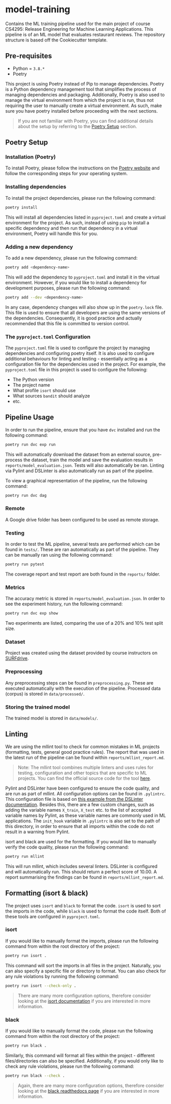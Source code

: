 # model-training
Contains the ML training pipeline used for the main project of course CS4295: Release Engineering for Machine Learning Applications. This pipeline is of an ML model that evaluates restaurant reviews. The repository structure is based off the Cookiecutter template.

## **Pre-requisites**

* Python = `3.8.*`
* Poetry

This project is using Poetry instead of Pip to manage dependencies. Poetry is a Python dependency management tool that simplifies the process of managing dependencies and packaging. Additionally, Poetry is also used to manage the virtual environment from which the project is run, thus not requiring the user to manually create a virtual environment. As such, make sure you have poetry installed before proceeding with the next sections. 

> If you are not familiar with Poetry, you can find additional details about the setup by referring to the [Poetry Setup](#petry-setup) section.

## **Poetry Setup**

### **Installation (Poetry)**

To install Poetry, please follow the instructions on the [Poetry website](https://python-poetry.org/docs/#installation) and follow the corresponding steps for your operating system.

### **Installing dependencies**

To install the project dependencies, please run the following command:

```bash
poetry install
```

This will install all dependencies listed in `pyproject.toml` and create a virtual environment for the project. As such, instead of using `pip` to install a specific dependency and then run that dependency in a virtual environment, Poetry will handle this for you.

### **Adding a new dependency**

To add a new dependency, please run the following command:

```bash
poetry add <dependency-name>
```

This will add the dependency to `pyproject.toml` and install it in the virtual environment.
However, if you would like to install a dependency for development purposes, please run the following command:

```bash
poetry add --dev <dependency-name>
```

In any case, dependency changes will also show up in the `poetry.lock` file. This file is used to ensure that all developers are using the same versions of the dependencies. Consequently, it is good practice and actually recommended that this file is committed to version control.

### **The `pyproject.toml` Configuration**

The `pyproject.toml` file is used to configure the project by managing dependencies and configuring poetry itself. It is also used to configure additional behaviours for linting and testing - essentially acting as a configuration file for the dependencies used in the project. For example, the `pyproject.toml` file in this project is used to configure the following:
* The Python version 
* The project name
* What profile `isort` should use
* What sources `bandit` should analyze
* etc.

## **Pipeline Usage**

In order to run the pipeline, ensure that you have `dvc` installed and run the following command:

```bash
poetry run dvc exp run
```

This will automatically download the dataset from an external source, pre-process the dataset, train the model and save the evaluation results in `reports/model_evaluation.json`. Tests will also automatically be ran. Linting via Pylint and DSLinter is also automatically run as part of the pipeline.

To view a graphical representation of the pipeline, run the following command:
``` bash
poetry run dvc dag
```
### **Remote**

A Google drive folder has been configured to be used as remote storage.

### **Testing**

In order to test the ML pipeline, several tests are performed which can be found in `tests/`. These are ran automatically as part of the pipeline. They can be manually ran using the following command:

```bash
poetry run pytest
```

The coverage report and test report are both found in the `reports/` folder.

### **Metrics**

The accuracy metric is stored in `reports/model_evaluation.json`. In order to see the experiment history, run the following command:

```bash
poetry run dvc exp show
```
Two experiments are listed, comparing the use of a 20% and 10% test split size.

### **Dataset**

Project was created using the dataset provided by course instructors on [SURFdrive](https://surfdrive.surf.nl/files/index.php/s/207BTysNQFuVZPE?path=%2Fmaterial).

### **Preprocessing**

Any preprocessing steps can be found in `preprocessing.py`. These are executed automatically with the execution of the pipeline. Processed data (corpus) is stored in `data/processed/`.

### **Storing the trained model**

The trained model is stored in `data/models/`.

## **Linting**
We are using the mllint tool to check for common mistakes in ML projects (formatting, tests, general good practice rules). The report that was used in the latest run of the pipeline can be found within `reports/mllint_report.md`.

> Note: The mllint tool combines multiple linters and uses rules for testing, configuration and other topics that are specific to ML projects. You can find the official source code for the tool [here](https://github.com/bvobart/mllint).

Pylint and DSLinter have been configured to ensure the code quality, and are run as part of mllint. All configuration options can be found in `.pylintrc`. This configuration file is based on [this example from the DSLinter documentation](https://github.com/SERG-Delft/dslinter/blob/main/docs/pylint-configuration-examples/pylintrc-for-ml-projects/.pylintrc). Besides this, there are a few custom changes, such as adding the variable names `X_train`, `X_test` etc. to the list of accepted variable names by Pylint, as these variable names are commonly used in ML applications. The `init_hook` variable in `.pylintrc` is also set to the path of this directory, in order to ensure that all imports within the code do not result in a warning from Pylint.

isort and black are used for the formatting. If you would like to manually verify the code quality, please run the following command:

```bash
poetry run mllint
```

This will run mllint, which includes several linters. DSLinter is configured and will automatically run. This should return a perfect score of 10.00. A report summarising the findings can be found in `reports/mllint_report.md`. 


## **Formatting (isort & black)**

The project uses `isort` and `black` to format the code. `isort` is used to sort the imports in the code, while `black` is used to format the code itself. Both of these tools are configured in `pyproject.toml`.

### **isort**

If you would like to manually format the imports, please run the following command from within the root directory of the project:

```bash
poetry run isort .
```

This command will sort the imports in all files in the project. Naturally, you can also specify a specific file or directory to format. You can also check for any rule violations by running the following command:

```bash
poetry run isort --check-only .
``` 

> There are many more configuration options, therefore consider looking at the [isort documentation](https://pycqa.github.io/isort/) if you are interested in more information.

### **black**

If you would like to manually format the code, please run the following command from within the root directory of the project:

```bash
poetry run black .
```

Similarly, this command will format all files within the project - different files/directories can also be specified. Additionally, if you would only like to check any rule violations, please run the following command:

```bash
poetry run black --check .
```

> Again, there are many more configuration options, therefore consider looking at the [black readthedocs page](https://black.readthedocs.io/en/stable/) if you are interested in more information.

